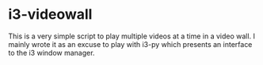 i3-videowall
============

This is a very simple script to play multiple videos at a time in a video wall. I mainly wrote it as an excuse to play with i3-py which presents an interface to the i3 window manager.
